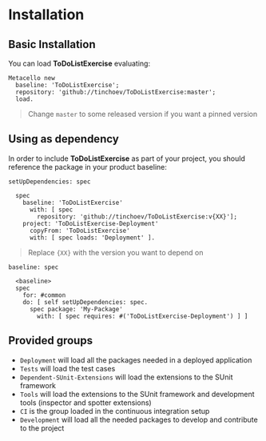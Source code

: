 # Installation

## Basic Installation

You can load **ToDoListExercise** evaluating:

```smalltalk
Metacello new
  baseline: 'ToDoListExercise';
  repository: 'github://tinchoev/ToDoListExercise:master';
  load.
```

> Change `master` to some released version if you want a pinned version

## Using as dependency

In order to include **ToDoListExercise** as part of your project, you should
reference the package in your product baseline:

```smalltalk
setUpDependencies: spec

  spec
    baseline: 'ToDoListExercise'
      with: [ spec
        repository: 'github://tinchoev/ToDoListExercise:v{XX}'];
    project: 'ToDoListExercise-Deployment'
      copyFrom: 'ToDoListExercise'
      with: [ spec loads: 'Deployment' ].
```

> Replace `{XX}` with the version you want to depend on

```smalltalk
baseline: spec

  <baseline>
  spec
    for: #common
    do: [ self setUpDependencies: spec.
      spec package: 'My-Package'
        with: [ spec requires: #('ToDoListExercise-Deployment') ] ]
```

## Provided groups

- `Deployment` will load all the packages needed in a deployed application
- `Tests` will load the test cases
- `Dependent-SUnit-Extensions` will load the extensions to the SUnit framework
- `Tools` will load the extensions to the SUnit framework and development tools
  (inspector and spotter extensions)
- `CI` is the group loaded in the continuous integration setup
- `Development` will load all the needed packages to develop and contribute to
  the project
